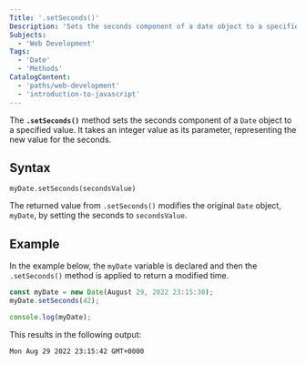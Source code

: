 ```yaml
---
Title: '.setSeconds()'
Description: 'Sets the seconds component of a date object to a specified value.'
Subjects:
  - 'Web Development'
Tags:
  - 'Date'
  - 'Methods'
CatalogContent:
  - 'paths/web-development'
  - 'introduction-to-javascript'
---
```


The **`.setSeconds()`** method sets the seconds component of a `Date` object to a specified value. It takes an integer value as its parameter, representing the new value for the seconds.

## Syntax

```pseudo
myDate.setSeconds(secondsValue)
```

The returned value from `.setSeconds()` modifies the original `Date` object, `myDate`, by setting the seconds to `secondsValue`.

## Example

In the example below, the `myDate` variable is declared and then the `.setSeconds()` method is applied to return a modified time.

```js
const myDate = new Date(August 29, 2022 23:15:30);
myDate.setSeconds(42);

console.log(myDate);
```

This results in the following output:

```shell
Mon Aug 29 2022 23:15:42 GMT+0000
```

